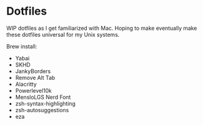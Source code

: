 # Dotfiles
WIP dotfiles as I get familiarized with Mac. Hoping to make eventually make these dotfiles universal for my Unix systems.

Brew install:
* Yabai
* SKHD
* JankyBorders
* Remove Alt Tab
* Alacritty
* Powerlevel10k
* MensloLGS Nerd Font
* zsh-syntax-highlighting
* zsh-autosuggestions
* eza